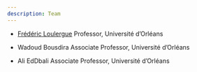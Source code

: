 ```yaml
---
description: Team
---
```


- [Frédéric Loulergue](https://frederic.loulergue.eu)
  Professor, Université d’Orléans

- Wadoud Bousdira
  Associate Professor, Université d’Orléans

- Ali EdDbali
  Associate Professor, Université d’Orléans
